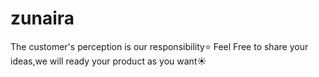 # zunaira
The customer's perception is our responsibility⭐ Feel Free to share your ideas,we will ready your product as you want☀️
